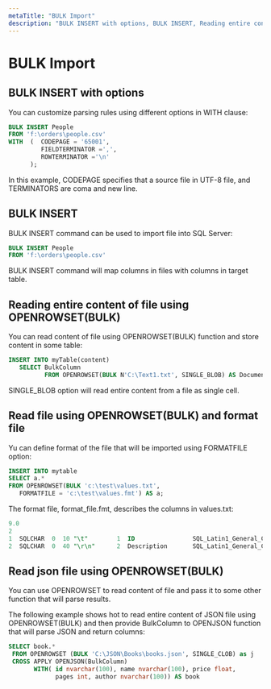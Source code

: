 ```yaml
---
metaTitle: "BULK Import"
description: "BULK INSERT with options, BULK INSERT, Reading entire content of file using OPENROWSET(BULK), Read file using OPENROWSET(BULK) and format file, Read json file using OPENROWSET(BULK)"
---
```


# BULK Import



## BULK INSERT with options


You can customize parsing rules using different options in WITH clause:

```sql
BULK INSERT People
FROM 'f:\orders\people.csv'  
WITH  (  CODEPAGE = '65001',  
         FIELDTERMINATOR =',',  
         ROWTERMINATOR ='\n'  
      ); 

```

In this example, CODEPAGE specifies that a source file in UTF-8 file, and TERMINATORS are coma and new line.



## BULK INSERT


BULK INSERT command can be used to import file into SQL Server:

```sql
BULK INSERT People
FROM 'f:\orders\people.csv'  

```

BULK INSERT command will map columns in files with columns in target table.



## Reading entire content of file using OPENROWSET(BULK)


You can read content of file using OPENROWSET(BULK) function and store content in some table:

```sql
INSERT INTO myTable(content)   
   SELECT BulkColumn
          FROM OPENROWSET(BULK N'C:\Text1.txt', SINGLE_BLOB) AS Document; 

```

SINGLE_BLOB option will read entire content from a file as single cell.



## Read file using OPENROWSET(BULK) and format file


Yu can define format of the file that will be imported using FORMATFILE option:

```sql
INSERT INTO mytable
SELECT a.* 
FROM OPENROWSET(BULK 'c:\test\values.txt',   
   FORMATFILE = 'c:\test\values.fmt') AS a;  

```

The format file, format_file.fmt, describes the columns in values.txt:

```sql
9.0  
2  
1  SQLCHAR  0  10 "\t"        1  ID                SQL_Latin1_General_Cp437_BIN  
2  SQLCHAR  0  40 "\r\n"      2  Description       SQL_Latin1_General_Cp437_BIN  

```



## Read json file using OPENROWSET(BULK)


You can use OPENROWSET to read content of file and pass it to some other function that will parse results.

The following example shows hot to read entire content of JSON file using OPENROWSET(BULK) and then provide BulkColumn to OPENJSON function that will parse JSON and return columns:

```sql
SELECT book.*
 FROM OPENROWSET (BULK 'C:\JSON\Books\books.json', SINGLE_CLOB) as j
 CROSS APPLY OPENJSON(BulkColumn)
       WITH( id nvarchar(100), name nvarchar(100), price float,
             pages int, author nvarchar(100)) AS book

```

